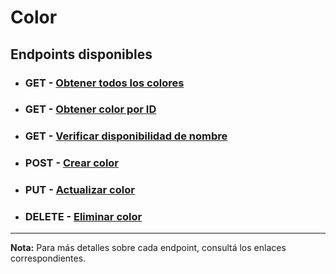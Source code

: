 # **Color**

## **Endpoints disponibles**

- ### **GET** - [Obtener todos los colores](../endpoints/findAll.md)

- ### **GET** - [Obtener color por ID](../endpoints/findOne.md)

- ### **GET** - [Verificar disponibilidad de nombre](../endpoints/verifyColorNameExists.md)

- ### **POST** - [Crear color](../endpoints/add.md)

- ### **PUT** - [Actualizar color](../endpoints/update.md)

- ### **DELETE** - [Eliminar color](../endpoints/delete.md)

---

**Nota:** Para más detalles sobre cada endpoint, consultá los enlaces correspondientes.
